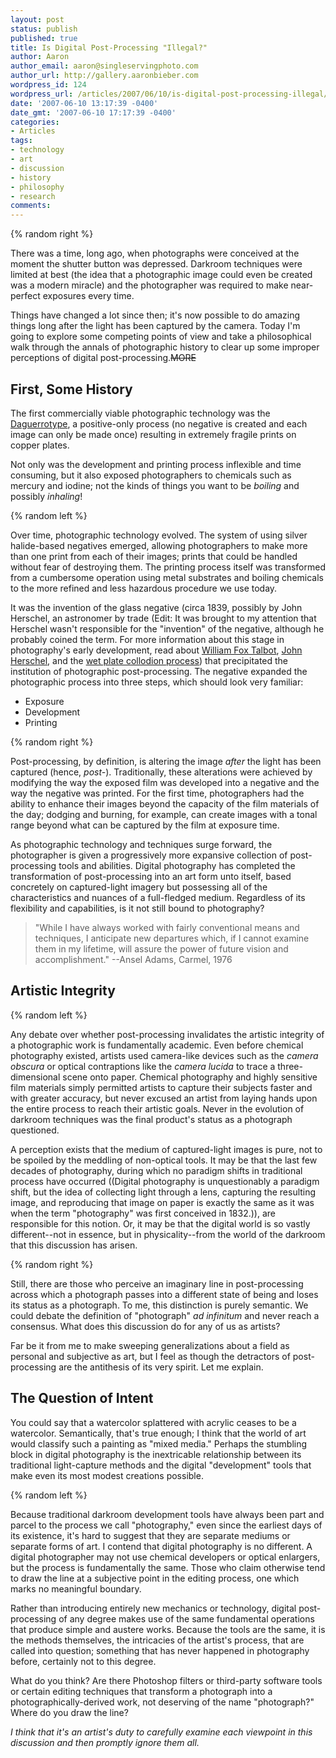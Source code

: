 ```yaml
---
layout: post
status: publish
published: true
title: Is Digital Post-Processing "Illegal?"
author: Aaron
author_email: aaron@singleservingphoto.com
author_url: http://gallery.aaronbieber.com
wordpress_id: 124
wordpress_url: /articles/2007/06/10/is-digital-post-processing-illegal/
date: '2007-06-10 13:17:39 -0400'
date_gmt: '2007-06-10 17:17:39 -0400'
categories:
- Articles
tags:
- technology
- art
- discussion
- history
- philosophy
- research
comments:
---
```


{% random right %}

There was a time, long ago, when photographs were conceived at the
moment the shutter button was depressed. Darkroom techniques were
limited at best (the idea that a photographic image could even be
created was a modern miracle) and the photographer was required to make
near-perfect exposures every time.

Things have changed a lot since then; it's now possible to do amazing
things long after the light has been captured by the camera. Today I'm
going to explore some competing points of view and take a philosophical
walk through the annals of photographic history to clear up some
improper perceptions of digital post-processing.~~MORE~~

## First, Some History

The first commercially viable photographic technology was the
[Daguerrotype](http://en.wikipedia.org/wiki/Daguerrotype), a
positive-only process (no negative is created and each image can only be
made once) resulting in extremely fragile prints on copper plates.

Not only was the development and printing process inflexible and time
consuming, but it also exposed photographers to chemicals such as
mercury and iodine; not the kinds of things you want to be _boiling_
and possibly _inhaling_!

{% random left %}

Over time, photographic technology evolved. The system of using silver
halide-based negatives emerged, allowing photographers to make more than
one print from each of their images; prints that could be handled
without fear of destroying them. The printing process itself was
transformed from a cumbersome operation using metal substrates and
boiling chemicals to the more refined and less hazardous procedure we
use today.

It was the invention of the glass negative (circa 1839, possibly by John
Herschel, an astronomer by trade (Edit: It was brought to my attention that
Herschel wasn't responsible for the "invention" of the negative, although he
probably coined the term. For more information about this stage in photography's
early development, read about
[William Fox Talbot](http://en.wikipedia.org/wiki/William_Fox_Talbot),
[John Herschel](http://en.wikipedia.org/wiki/John_Herschel), and the
[wet plate collodion process](http://en.wikipedia.org/wiki/Collodion)) that
precipitated the institution of photographic post-processing. The negative
expanded the photographic process into three steps, which should look very
familiar:

* Exposure
* Development
* Printing

{% random right %}

Post-processing, by definition, is altering the image *after* the light has been
captured (hence, _post-_). Traditionally, these alterations were achieved by
modifying the way the exposed film was developed into a negative and the way the
negative was printed. For the first time, photographers had the ability to
enhance their images beyond the capacity of the film materials of the day;
dodging and burning, for example, can create images with a tonal range beyond
what can be captured by the film at exposure time.

As photographic technology and techniques surge forward, the photographer is
given a progressively more expansive collection of post-processing tools and
abilities. Digital photography has completed the transformation of
post-processing into an art form unto itself, based concretely on captured-light
imagery but possessing all of the characteristics and nuances of a full-fledged
medium. Regardless of its flexibility and capabilities, is it not still bound to
photography?

> "While I have always worked with fairly conventional means and techniques, I
> anticipate new departures which, if I cannot examine them in my lifetime, will
> assure the power of future vision and accomplishment." --Ansel Adams, Carmel,
> 1976

## Artistic Integrity

{% random left %}

Any debate over whether post-processing invalidates the artistic integrity of a
photographic work is fundamentally academic. Even before chemical photography
existed, artists used camera-like devices such as the _camera obscura_ or
optical contraptions like the _camera lucida_ to trace a three-dimensional scene
onto paper. Chemical photography and highly sensitive film materials simply
permitted artists to capture their subjects faster and with greater accuracy,
but never excused an artist from laying hands upon the entire process to reach
their artistic goals. Never in the evolution of darkroom techniques was the
final product's status as a photograph questioned.

A perception exists that the medium of captured-light images is pure, not to be
spoiled by the meddling of non-optical tools. It may be that the last few
decades of photography, during which no paradigm shifts in traditional process
have occurred ((Digital photography is unquestionably a paradigm shift, but the
idea of collecting light through a lens, capturing the resulting image, and
reproducing that image on paper is exactly the same as it was when the term
"photography" was first conceived in 1832.)), are responsible for this
notion. Or, it may be that the digital world is so vastly different--not in
essence, but in physicality--from the world of the darkroom that this discussion
has arisen.

{% random right %}

Still, there are those who perceive an imaginary line in post-processing across
which a photograph passes into a different state of being and loses its status
as a photograph. To me, this distinction is purely semantic. We could debate the
definition of "photograph" _ad infinitum_ and never reach a consensus. What does
this discussion do for any of us as artists?

Far be it from me to make sweeping generalizations about a field as personal and
subjective as art, but I feel as though the detractors of post-processing are
the antithesis of its very spirit. Let me explain.

## The Question of Intent

You could say that a watercolor splattered with acrylic ceases to be a
watercolor. Semantically, that's true enough; I think that the world of art
would classify such a painting as "mixed media." Perhaps the stumbling block in
digital photography is the inextricable relationship between its traditional
light-capture methods and the digital "development" tools that make even its
most modest creations possible.

{% random left %}

Because traditional darkroom development tools have always been part and parcel
to the process we call "photography," even since the earliest days of its
existence, it's hard to suggest that they are separate mediums or separate forms
of art. I contend that digital photography is no different. A digital
photographer may not use chemical developers or optical enlargers, but the
process is fundamentally the same. Those who claim otherwise tend to draw the
line at a subjective point in the editing process, one which marks no meaningful
boundary.

Rather than introducing entirely new mechanics or technology, digital
post-processing of any degree makes use of the same fundamental operations that
produce simple and austere works. Because the tools are the same, it is the
methods themselves, the intricacies of the artist's process, that are called
into question; something that has never happened in photography before,
certainly not to this degree.

What do you think? Are there Photoshop filters or third-party software tools or
certain editing techniques that transform a photograph into a
photographically-derived work, not deserving of the name "photograph?"  Where do
you draw the line?

*I think that it's an artist's duty to carefully examine each viewpoint
in this discussion and then promptly ignore them all.*
